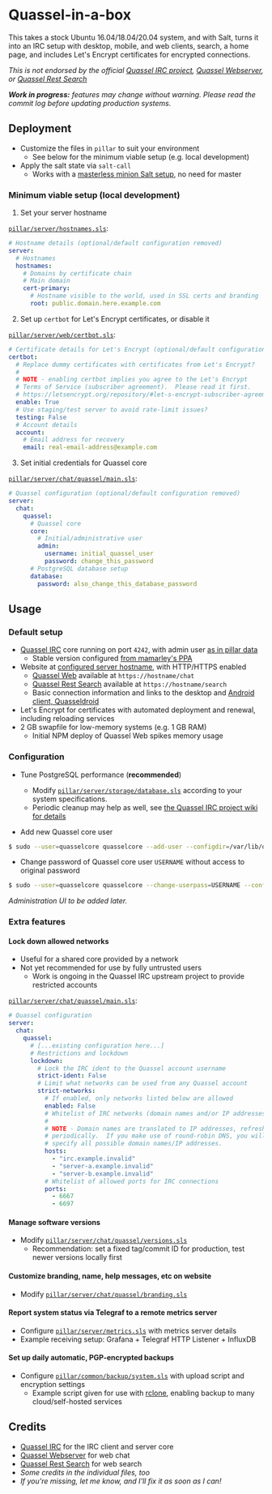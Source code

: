 Quassel-in-a-box
===============

This takes a stock Ubuntu 16.04/18.04/20.04 system, and with Salt, turns it into an IRC setup with desktop, mobile, and web clients, search, a home page, and includes Let's Encrypt certificates for encrypted connections.

*This is not endorsed by the official [Quassel IRC project][web-quassel], [Quassel Webserver][web-quassel-web], or [Quassel Rest Search][web-quassel-rest-search]*

***Work in progress:** features may change without warning.  Please read the commit log before updating production systems.*

## Deployment

* Customize the files in ```pillar``` to suit your environment
  * See below for the minimum viable setup (e.g. local development)
* Apply the salt state via ```salt-call```
  * Works with a [masterless minion Salt setup](https://docs.saltstack.com/en/latest/topics/tutorials/quickstart.html ), no need for master

### Minimum viable setup (local development)

1. Set your server hostname

[`pillar/server/hostnames.sls`](pillar/server/hostnames.sls):
```yaml
# Hostname details (optional/default configuration removed)
server:
  # Hostnames
  hostnames:
    # Domains by certificate chain
    # Main domain
    cert-primary:
      # Hostname visible to the world, used in SSL certs and branding
      root: public.domain.here.example.com
```

2. Set up `certbot` for Let's Encrypt certificates, or disable it

[`pillar/server/web/certbot.sls`](pillar/server/web/certbot.sls):
```yaml
# Certificate details for Let's Encrypt (optional/default configuration removed)
certbot:
  # Replace dummy certificates with certificates from Let's Encrypt?
  #
  # NOTE - enabling certbot implies you agree to the Let's Encrypt
  # Terms of Service (subscriber agreement).  Please read it first.
  # https://letsencrypt.org/repository/#let-s-encrypt-subscriber-agreement
  enable: True
  # Use staging/test server to avoid rate-limit issues?
  testing: False
  # Account details
  account:
    # Email address for recovery
    email: real-email-address@example.com
```

3. Set initial credentials for Quassel core

[`pillar/server/chat/quassel/main.sls`](pillar/server/chat/quassel/main.sls):
```yaml
# Quassel configuration (optional/default configuration removed)
server:
  chat:
    quassel:
      # Quassel core
      core:
        # Initial/administrative user
        admin:
          username: initial_quassel_user
          password: change_this_password
      # PostgreSQL database setup
      database:
        password: also_change_this_database_password
```

## Usage

### Default setup

* [Quassel IRC][web-quassel] core running on port `4242`, with admin user [as in pillar data](pillar/server/chat/quassel/main.sls)
  * Stable version configured [from mamarley's PPA](https://launchpad.net/~mamarley/+archive/ubuntu/quassel)
* Website at [configured server hostname](pillar/server/hostnames.sls), with HTTP/HTTPS enabled
  * [Quassel Web][web-quassel-web] available at `https://hostname/chat`
  * [Quassel Rest Search][web-quassel-rest-search] available at `https://hostname/search`
  * Basic connection information and links to the desktop and [Android client, Quasseldroid](https://quasseldroid.info)
* Let's Encrypt for certificates with automated deployment and renewal, including reloading services
* 2 GB swapfile for low-memory systems (e.g. 1 GB RAM)
  * Initial NPM deploy of Quassel Web spikes memory usage

### Configuration

* Tune PostgreSQL performance (**recommended**)
  * Modify [`pillar/server/storage/database.sls`](pillar/server/storage/database.sls) according to your system specifications.
  * Periodic cleanup may help as well, see [the Quassel IRC project wiki for details](https://bugs.quassel-irc.org/projects/1/wiki/PostgreSQL#PostgreSQL-performance-and-maintenance )

* Add new Quassel core user
```bash
$ sudo --user=quasselcore quasselcore --add-user --configdir=/var/lib/quassel
```

* Change password of Quassel core user `USERNAME` without access to original password
```bash
$ sudo --user=quasselcore quasselcore --change-userpass=USERNAME --configdir=/var/lib/quassel
```
*Administration UI to be added later.*

### Extra features

#### Lock down allowed networks
* Useful for a shared core provided by a network
* Not yet recommended for use by fully untrusted users
  * Work is ongoing in the Quassel IRC upstream project to provide restricted accounts

[`pillar/server/chat/quassel/main.sls`](pillar/server/chat/quassel/main.sls):
```yaml
# Quassel configuration
server:
  chat:
    quassel:
      # [...existing configuration here...]
      # Restrictions and lockdown
      lockdown:
        # Lock the IRC ident to the Quassel account username
        strict-ident: False
        # Limit what networks can be used from any Quassel account
        strict-networks:
          # If enabled, only networks listed below are allowed
          enabled: False
          # Whitelist of IRC networks (domain names and/or IP addresses)
          #
          # NOTE - Domain names are translated to IP addresses, refreshed
          # periodically.  If you make use of round-robin DNS, you will need to
          # specify all possible domain names/IP addresses.
          hosts:
            - "irc.example.invalid"
            - "server-a.example.invalid"
            - "server-b.example.invalid"
          # Whitelist of allowed ports for IRC connections
          ports:
            - 6667
            - 6697
```

#### Manage software versions
* Modify [`pillar/server/chat/quassel/versions.sls`](pillar/server/chat/quassel/versions.sls)
  * Recommendation: set a fixed tag/commit ID for production, test newer versions locally first

#### Customize branding, name, help messages, etc on website
* Modify [`pillar/server/chat/quassel/branding.sls`](pillar/server/chat/quassel/branding.sls)

#### Report system status via Telegraf to a remote metrics server
* Configure [`pillar/server/metrics.sls`](pillar/server/metrics.sls) with metrics server details
* Example receiving setup: Grafana + Telegraf HTTP Listener + InfluxDB

#### Set up daily automatic, PGP-encrypted backups
* Configure [`pillar/common/backup/system.sls`](pillar/common/backup/system.sls) with upload script and encryption settings
  * Example script given for use with [rclone](https://rclone.org/), enabling backup to many cloud/self-hosted services

## Credits

* [Quassel IRC][web-quassel] for the IRC client and server core
* [Quassel Webserver][web-quassel-web] for web chat
* [Quassel Rest Search][web-quassel-rest-search] for web search
* *Some credits in the individual files, too*
* *If you're missing, let me know, and I'll fix it as soon as I can!*

[web-quassel]: https://github.com/quassel/quassel
[web-quassel-rest-search]: https://github.com/justjanne/quassel-rest-search/
[web-quassel-web]: https://github.com/magne4000/quassel-webserver
